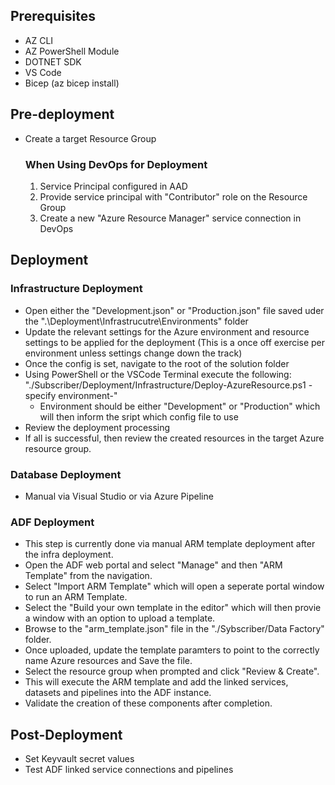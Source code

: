 ## Prerequisites
- AZ CLI
- AZ PowerShell Module
- DOTNET SDK
- VS Code
- Bicep (az bicep install)

## Pre-deployment

- Create a target Resource Group
    ### When Using DevOps for Deployment
    1. Service Principal configured in AAD
    2. Provide service principal with "Contributor" role on the Resource Group
    3. Create a new  "Azure Resource Manager" service connection in DevOps

## Deployment


### Infrastructure Deployment

- Open either the "Development.json" or "Production.json" file saved uder the ".\Deployment\Infrastrucutre\Environments"    folder
- Update the relevant settings for the Azure environment and resource settings to be applied for the deployment (This is a once off exercise per environment unless settings change down the track)
- Once the config is set, navigate to the root of the solution folder
- Using PowerShell or the VSCode Terminal execute the following: "./Subscriber/Deployment/Infrastructure/Deploy-AzureResource.ps1 -specify environment-"
    - Environment should be either "Development" or "Production" which will then inform the sript which config file to use   
- Review the deployment processing
- If all is successful, then review the created resources in the target Azure resource group.

### Database Deployment
- Manual via Visual Studio or via Azure Pipeline

### ADF Deployment
- This step is currently done via manual ARM template deployment after the infra deployment.
- Open the ADF web portal and select "Manage" and then "ARM Template" from the navigation.
- Select "Import ARM Template" which will open a seperate portal window to run an ARM Template.
- Select the "Build your own template in the editor" which will then provie a window with an option to upload a template.
- Browse to the "arm_template.json" file in the "./Sybscriber/Data Factory" folder.
- Once uploaded, update the template paramters to point to the correctly name Azure resources and Save the file.
- Select the resource group when prompted and click "Review & Create".
- This will execute the ARM template and add the linked services, datasets and pipelines into the ADF instance.
- Validate the creation of these components after completion.

## Post-Deployment
- Set Keyvault secret values
- Test ADF linked service connections and pipelines